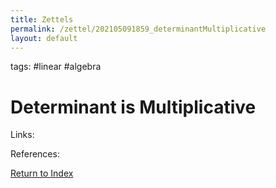 ```yaml
---
title: Zettels
permalink: /zettel/202105091859_determinantMultiplicative
layout: default
---
```

tags: #linear #algebra

# Determinant is Multiplicative



Links: 

References: 

[Return to Index](index)
